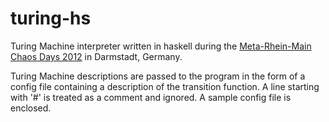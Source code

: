 turing-hs
=========

Turing Machine interpreter written in haskell during the [Meta-Rhein-Main Chaos Days 2012](http://mrmcd.net) in Darmstadt, Germany.

Turing Machine descriptions are passed to the program in the form of a config file containing a description of the transition function. A line starting with '#' is treated as a comment and ignored. A sample config file is enclosed.
